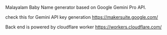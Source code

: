 Malayalam Baby Name generator based on Google Gemini Pro API.

check this for Gemini API key generation
https://makersuite.google.com/

Back end is powered by cloudflare worker
https://workers.cloudflare.com/
